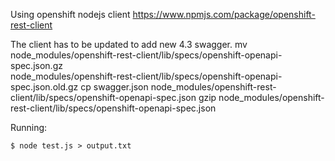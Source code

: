 Using openshift nodejs client
https://www.npmjs.com/package/openshift-rest-client

The client has to be updated to add new 4.3 swagger.
mv node_modules/openshift-rest-client/lib/specs/openshift-openapi-spec.json.gz \
  node_modules/openshift-rest-client/lib/specs/openshift-openapi-spec.json.old.gz
cp swagger.json node_modules/openshift-rest-client/lib/specs/openshift-openapi-spec.json
gzip node_modules/openshift-rest-client/lib/specs/openshift-openapi-spec.json 

Running:
```
$ node test.js > output.txt
```

